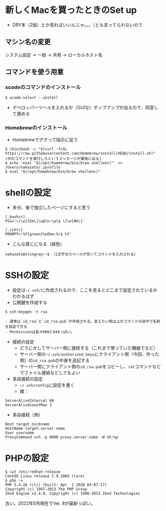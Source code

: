 # 新しくMacを買ったときのSet up
- DRY本（2版）とか見ればいいんじゃ。。。（とも言ってられないので

## マシン名の変更
システム設定 → 一般 → 共有 → ローカルホスト名

## コマンドを使う用意
### xcodeのコマンドのインストール
```
$ xcode-select --install
```
- デベロッパーツールを入れるか（GUIな）ポップアップが出るので、同意して進める

### Homebrewのインストール
- Homebrewでググって指示に従う
```
$ /bin/bash -c "$(curl -fsSL https://raw.githubusercontent.com/Homebrew/install/HEAD/install.sh)"
(次のコマンドを実行しろというメッセージが最後に出る)
$ echo 'eval "$(/opt/homebrew/bin/brew shellenv)"' >> /Users/nakazato/.zprofile
$ eval "$(/opt/homebrew/bin/brew shellenv)"
```



# shellの設定
- 多分、後で独立したページにすると思う
```
[.bashrc]
PS1='\[\e[32m\]\u@\h:\w\$ \[\e[0m\]'
```

```
[.zshrc]
PROMPT='%F{green}%n@%m:%~$ %f'
```

- こんな感じになる（緑色）
```
nakazato@stingray:~$ （1文字分スペースが空いてコマンドを入力される）
```


# SSHの設定
- 設定は`~/.ssh/`に作成されるので、ここを見るとどこまで設定されているかわかるはず
- 公開鍵を作成する
```
$ ssh-keygen -t rsa
```
    - 通常は`id_rsa`と`id_rsa.pub`が作成される。変えたい時は上のコマンドの途中で名称を指定できる
    - Permissionは各々600と644っぽい。
- 接続の設定
    - どうにかしてサーバー側に接続する（これまで使っていた機器でなど）
    - サーバー側の`~/.ssh/authorized_keys`にクライアント側（今回、作った側）の`id_rsa.pub`の中身を追記する
    - サーバー側にクライアント側の`id_rsa.pub`をコピーし、`cat`コマンドなどでファイル連結などしてもよい
- 多段接続の設定
    - `~/.ssh/config`に設定を書く
    - 雑：
```
ServerAliveInterval 60
ServerAliveCountMax 3
```
    
- 多段接続（例）
```
Host target_nickname
HostName target.server.name
User username
ProxyCommand ssh -p 8080 proxy.server.name -W %h:%p
```

# PHPの設定
```
$ cat /etc/redhat-release 
CentOS Linux release 7.9.2009 (Core)
$ php -v
PHP 5.4.16 (cli) (built: Apr  1 2020 04:07:17) 
Copyright (c) 1997-2013 The PHP Group
Zend Engine v2.4.0, Copyright (c) 1998-2013 Zend Technologies
```
古い。2022年5月現在でVer. 8が最新っぽい。



    
